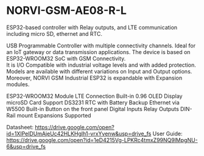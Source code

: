 # NORVI-GSM-AE08-R-L
ESP32-based controller with Relay outputs, and LTE communication including micro SD, ethernet and RTC. 

USB Programmable Controller with multiple connectivity channels. 
Ideal for an IoT gateway or data transmission applications. 
The device is based on ESP32-WROOM32 SoC with GSM Connectivity.  
It is I/O Compatible with industrial voltage levels and with added protection. 
Models are available with different variations on Input and Output options. 
Moreover, NORVI GSM Industrial ESP32 is expandable with Expansion modules. 

ESP32-WROOM32 Module
LTE Connection
Built-in 0.96 OLED Display
microSD Card Support
DS3231 RTC with Battery Backup
Ethernet via W5500
Built-in Button on the front panel
Digital Inputs
Relay Outputs
DIN-Rail mount
Expansions Supported

Datasheet:   https://drive.google.com/open?id=1XIPelDUmAjeUc42HLKHglh1-vrxYvenw&usp=drive_fs
User Guide:  https://drive.google.com/open?id=1eD4215Vg-LPKRc4tmxZ99NQ9lMpgNU-6&usp=drive_fs
